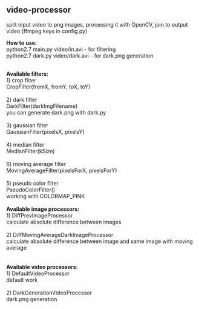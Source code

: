 ## video-processor

split input video to png images, processing it with OpenCV, join to output video (ffmpeg keys in config.py)

<b>How to use</b>:<br>
python2.7 main.py video/in.avi - for filtering
<br>
python2.7 dark.py video/dark.avi - for dark.png generation

<br>
<b>Available filters:</b><br>
1) crop filter<br>
CropFilter(fromX, fromY, toX, toY)<br>
<br>
2) dark filter<br>
DarkFilter(darkImgFilename)<br>
you can generate dark.png with dark.py<br>
<br>
3) gaussian filter<br>
GaussianFilter(pixelsX, pixelsY)<br>
<br>
4) median filter<br>
MedianFilter(kSize)<br>
<br>
6) moving average filter<br>
MovingAverageFilter(pixelsForX, pixelsForY)<br>
<br>
5) pseudo color filter<br>
PseudoColorFilter()<br>
working with COLORMAP_PINK
<br>
<br>
<b>Available image processors:</b><br>
1) DiffPrevImageProcessor<br>
calculate absolute difference between images<br>
<br>
2) DiffMovingAverageDarkImageProcessor<br>
calculate absolute difference between image and same image with moving average<br>
<br>
<br>
<b>Available video processors:</b><br>
1) DefaultVideoProcessor<br>
default work<br>
<br>
2) DarkGenerationVideoProcessor<br>
dark.png generation<br>
<br>
